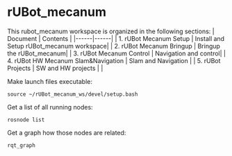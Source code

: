 # rUBot_mecanum
This rubot_mecanum workspace is organized in the following sections:
| Document | Contents   |
|------|------|
|   1. rUBot Mecanum Setup  | Install and Setup rUBot_mecanum workspace|
|   2. rUBot Mecanum Bringup  | Bringup the rUBot_mecanum|
|   3. rUBot Mecanum Control  | Navigation and control|
| 4. rUBot HW Mecanum Slam&Navigation | Slam and Navigation |
| 5. rUBot  Projects | SW and HW projects |
| 

Make launch files executable:
```{sh}
source ~/rUBot_mecanum_ws/devel/setup.bash
```

Get a list of all running nodes:
```{sh}
rosnode list
```

Get a graph how those nodes are related:
```{sh}
rqt_graph
```
